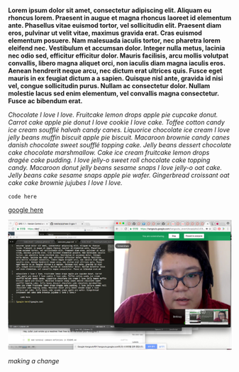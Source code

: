 **Lorem ipsum dolor sit amet, consectetur adipiscing elit. Aliquam eu rhoncus lorem. Praesent in augue et magna rhoncus laoreet id elementum ante. Phasellus vitae euismod tortor, vel sollicitudin elit. Praesent diam eros, pulvinar ut velit vitae, maximus gravida erat. Cras euismod elementum posuere. Nam malesuada iaculis tortor, nec pharetra lorem eleifend nec. Vestibulum et accumsan dolor. Integer nulla metus, lacinia nec odio sed, efficitur efficitur dolor. Mauris facilisis, arcu mollis volutpat convallis, libero magna aliquet orci, non iaculis diam magna iaculis eros. Aenean hendrerit neque arcu, nec dictum erat ultrices quis. Fusce eget mauris in ex feugiat dictum a a sapien. Quisque nisl ante, gravida id nisi vel, congue sollicitudin purus. Nullam ac consectetur dolor. Nullam molestie lacus sed enim elementum, vel convallis magna consectetur. Fusce ac bibendum erat.**

*Chocolate I love I love. Fruitcake lemon drops apple pie cupcake donut. Carrot cake apple pie donut I love cookie I love cake. Toffee cotton candy ice cream soufflé halvah candy canes. Liquorice chocolate ice cream I love jelly beans muffin biscuit apple pie biscuit. Macaroon brownie candy canes danish chocolate sweet soufflé topping cake. Jelly beans dessert chocolate cake chocolate marshmallow. Cake ice cream fruitcake lemon drops dragée cake pudding. I love jelly-o sweet roll chocolate cake topping candy. Macaroon donut jelly beans sesame snaps I love jelly-o oat cake. Jelly beans cake sesame snaps apple pie wafer. Gingerbread croissant oat cake cake brownie jujubes I love I love.*

	code here 

[google here](google.com) 	

![screenshot of nat and julia working on gps](https://raw.githubusercontent.com/natalieyip/phase-0-gps-1/awesome-page-edits/gps%201.1%20screenshot.png "screenshot of nat and julia")

*making a change* 

